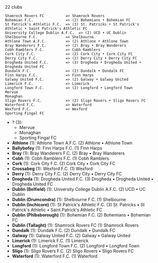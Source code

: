 22 clubs

```
Shamrock Rovers FC          => Shamrock Rovers
Bohemian F.C.               => (2) Bohemians • Bohemian FC
St Patrick's Athletic F.C.  => (3) St. Patricks • St Patrick's Athletic • Saint Patrick's Athletic FC
University College Dublin A.F.C.  => (2) UCD • UC Dublin
Shelbourne F.C.             => Shelbourne
Athlone Town A.F.C.         => (2) Athlone • Athlone Town
Bray Wanderers F.C.         => (2) Bray • Bray Wanderers
Cobh Ramblers F.C.          => Cobh Ramblers
Cork City F.C.              => (2) Cork City • Cork City FC
Derry City F.C.             => (2) Derry City • Derry City FC
Drogheda United F.C.        => (3) Drogheda • Drogheda United • Drogheda United FC
Dundalk F.C.                => (2) Dundalk • Dundalk FC
Finn Harps F.C.             => Finn Harps
Galway United F.C.          => (2) Galway • Galway United
Limerick F.C.               => Limerick
Longford Town F.C.          => (2) Longford • Longford Town
Mervue                      
Monaghan                    
Sligo Rovers F.C.           => (2) Sligo Rovers • Sligo Rovers FC
Waterford F.C.              => Waterford
Wexford F.C.                => Wexford
Sporting Fingal FC          
```



- ? (3): 
  - Mervue 
  - Monaghan 
  - Sporting Fingal FC 
- **Athlone** (1): Athlone Town A.F.C.  (2) Athlone • Athlone Town
- **Ballybofey** (1): Finn Harps F.C.  (1) Finn Harps
- **Bray** (1): Bray Wanderers F.C.  (2) Bray • Bray Wanderers
- **Cobh** (1): Cobh Ramblers F.C.  (1) Cobh Ramblers
- **Cork** (1): Cork City F.C.  (2) Cork City • Cork City FC
- **Crossabeg** (1): Wexford F.C.  (1) Wexford
- **Derry** (1): Derry City F.C.  (2) Derry City • Derry City FC
- **Drogheda** (1): Drogheda United F.C.  (3) Drogheda • Drogheda United • Drogheda United FC
- **Dublin (Belfield)** (1): University College Dublin A.F.C.  (2) UCD • UC Dublin
- **Dublin (Drumcondra)** (1): Shelbourne F.C.  (1) Shelbourne
- **Dublin (Inchicore)** (1): St Patrick's Athletic F.C.  (3) St. Patricks • St Patrick's Athletic • Saint Patrick's Athletic FC
- **Dublin (Phibsborough)** (1): Bohemian F.C.  (2) Bohemians • Bohemian FC
- **Dublin (Tallaght)** (1): Shamrock Rovers FC  (1) Shamrock Rovers
- **Dundalk** (1): Dundalk F.C.  (2) Dundalk • Dundalk FC
- **Galway** (1): Galway United F.C.  (2) Galway • Galway United
- **Limerick** (1): Limerick F.C.  (1) Limerick
- **Longford** (1): Longford Town F.C.  (2) Longford • Longford Town
- **Sligo** (1): Sligo Rovers F.C.  (2) Sligo Rovers • Sligo Rovers FC
- **Waterford** (1): Waterford F.C.  (1) Waterford


